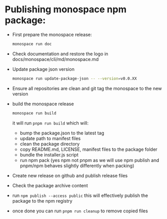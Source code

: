 # Publishing monospace npm package:

* First prepare the monospace release: 
  ```sh
  monospace run doc
  ```
* Check documentation and restore the logo in docs/monospace/cli/md/monospace.md
* Update package json version
  ```sh
  monospace run update-package-json -- --version=v0.0.XX
  ```
* Ensure all repositories are clean and git tag the monospace to the new version
* build the monospace release
  ```sh
  monospace run build
  ```
  it will run ```pnpm run build``` which will:
  * bump the package.json to the latest tag
  * update path to manifest files
  * clean the package directory
  * copy README.md, LICENSE, manifest files to the package folder
  * bundle the installer.js script
  * run npm pack (yes npm not pnpm as we will use npm publish and pnpm/npm behaves slightly differently when packing)

* Create new release on github and publish release files
* Check the package archive content
* run ```npm publish --access public``` this will effectively publish the package to the npm registry
* once done you can run ```pnpm run cleanup``` to remove copied files
